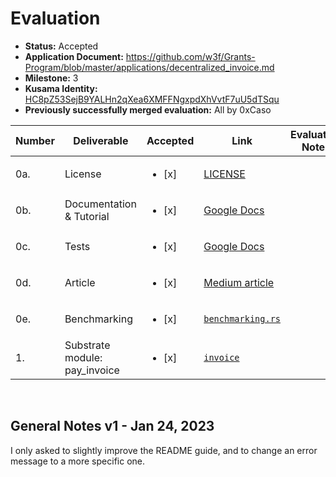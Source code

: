 # Evaluation

- **Status:** Accepted
- **Application Document:** https://github.com/w3f/Grants-Program/blob/master/applications/decentralized_invoice.md
- **Milestone:** 3
- **Kusama Identity:** [HC8pZ53SejB9YALHn2qXea6XMFFNgxpdXhVvtF7uU5dTSqu](https://kusama.subscan.io/account/HC8pZ53SejB9YALHn2qXea6XMFFNgxpdXhVvtF7uU5dTSqu)
- **Previously successfully merged evaluation:** All by 0xCaso

| Number | Deliverable                   | Accepted               | Link                                                                                                                                        | Evaluation Notes |
| ------ | ----------------------------- | ---------------------- | ------------------------------------------------------------------------------------------------------------------------------------------- | ---------------- |
| 0a.    | License                       | <ul><li>[x] </li></ul> | [LICENSE](https://github.com/gertt/Invoice/blob/39d7e0465e88103a4122961ab2a517b16d697af2/LICENSE)                                           |                  |
| 0b.    | Documentation & Tutorial      | <ul><li>[x] </li></ul> | [Google Docs](https://docs.google.com/document/d/1NfbCE32XxGJFXaEI4YEcOV7F_3nVmSFDAG8BaM1BXlE/edit?usp=sharing)                             |                  |
| 0c.    | Tests                         | <ul><li>[x] </li></ul> | [Google Docs](https://docs.google.com/document/d/1NfbCE32XxGJFXaEI4YEcOV7F_3nVmSFDAG8BaM1BXlE/edit?usp=sharing)                             |                  |
| 0d.    | Article                       | <ul><li>[x] </li></ul> | [Medium article](https://medium.com/@gertiprifti/invoice-pallet-built-on-top-of-substrate-framework-bb87ca92392b)                           |                  |
| 0e.    | Benchmarking                  | <ul><li>[x] </li></ul> | [`benchmarking.rs`](https://github.com/gertt/Invoice/blob/39d7e0465e88103a4122961ab2a517b16d697af2/pallets/invoice/src/benchmarking.rs#L58) |                  |
| 1.     | Substrate module: pay_invoice | <ul><li>[x] </li></ul> | [`invoice`](https://github.com/gertt/Invoice/blob/39d7e0465e88103a4122961ab2a517b16d697af2/pallets/invoice/src/lib.rs#L172)                 |                  |

<br/>

## General Notes v1 - Jan 24, 2023

I only asked to slightly improve the README guide, and to change an error message to a more specific one.
